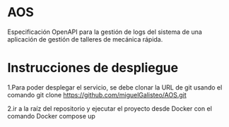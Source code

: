# AOS
Especificación OpenAPI para la gestión de logs del sistema de una aplicación de gestión de talleres de mecánica rápida.

# Instrucciones de despliegue
1.Para poder desplegar el servicio, se debe clonar la URL de git usando el comando
git clone https://github.com/miguelGalisteo/AOS.git

2.ir a la raíz del repositorio y ejecutar el proyecto desde Docker con el comando 
Docker compose up
